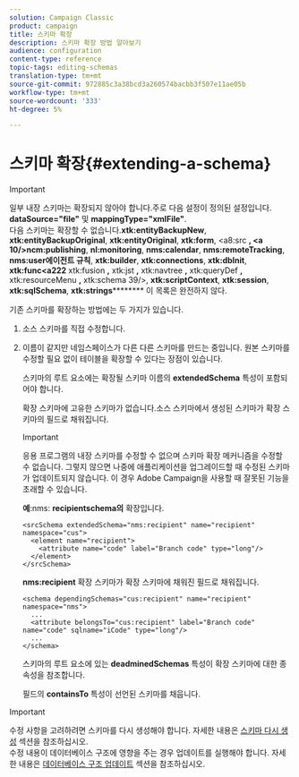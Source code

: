 ```yaml
---
solution: Campaign Classic
product: campaign
title: 스키마 확장
description: 스키마 확장 방법 알아보기
audience: configuration
content-type: reference
topic-tags: editing-schemas
translation-type: tm+mt
source-git-commit: 972885c3a38bcd3a260574bacbb3f507e11ae05b
workflow-type: tm+mt
source-wordcount: '333'
ht-degree: 5%

---
```



# 스키마 확장{#extending-a-schema}

>[!IMPORTANT]
>
>일부 내장 스키마는 확장되지 않아야 합니다.주로 다음 설정이 정의된 설정입니다.\
>**dataSource=&quot;file&quot;** 및  **mappingType=&quot;xmlFile&quot;**.\
>다음 스키마는 확장할 수 없습니다.**xtk:entityBackupNew**, **xtk:entityBackupOriginal**, **xtk:entityOriginal**, **xtk:form**, &lt;a8:src **, &lt;a 10/>ncm:publishing**, **nl:monitoring**, **nms:calendar**, **nms:remoteTracking**, **nms:user에이전트 규칙**, **xtk:builder**, **xtk:connections**, **xtk:dbInit**, **xtk:func&lt;a222** xtk:fusion **,** xtk:jst **,** xtk:navtree **,** xtk:queryDef **,** xtk:resourceMenu **,** xtk:schema 39/>, **xtk:scriptContext**, **xtk:session**, **xtk:sqlSchema**, **xtk:strings**********
>이 목록은 완전하지 않다.

기존 스키마를 확장하는 방법에는 두 가지가 있습니다.

1. 소스 스키마를 직접 수정합니다.
1. 이름이 같지만 네임스페이스가 다른 다른 스키마를 만드는 중입니다. 원본 스키마를 수정할 필요 없이 테이블을 확장할 수 있다는 장점이 있습니다.

   스키마의 루트 요소에는 확장될 스키마 이름의 **extendedSchema** 특성이 포함되어야 합니다.

   확장 스키마에 고유한 스키마가 없습니다.소스 스키마에서 생성된 스키마가 확장 스키마의 필드로 채워집니다.

   >[!IMPORTANT]
   >
   >응용 프로그램의 내장 스키마를 수정할 수 없으며 스키마 확장 메커니즘을 수정할 수 없습니다. 그렇지 않으면 나중에 애플리케이션을 업그레이드할 때 수정된 스키마가 업데이트되지 않습니다. 이 경우 Adobe Campaign을 사용할 때 잘못된 기능을 초래할 수 있습니다.

   **예**:nms: **recipientschema의** 확장입니다.

   ```
   <srcSchema extendedSchema="nms:recipient" name="recipient" namespace="cus">
     <element name="recipient">
       <attribute name="code" label="Branch code" type="long"/>
     </element>
   </srcSchema>
   ```

   **nms:recipient** 확장 스키마가 확장 스키마에 채워진 필드로 채워집니다.

   ```
   <schema dependingSchemas="cus:recipient" name="recipient" namespace="nms">
     ...
     <attribute belongsTo="cus:recipient" label="Branch code" name="code" sqlname="iCode" type="long"/>
     ...
   </schema>
   ```

   스키마의 루트 요소에 있는 **deadminedSchemas** 특성이 확장 스키마에 대한 종속성을 참조합니다.

   필드의 **containsTo** 특성이 선언된 스키마를 채웁니다.

>[!IMPORTANT]
>
>수정 사항을 고려하려면 스키마를 다시 생성해야 합니다. 자세한 내용은 [스키마 다시 생성](../../configuration/using/regenerating-schemas.md) 섹션을 참조하십시오.\
>수정 내용이 데이터베이스 구조에 영향을 주는 경우 업데이트를 실행해야 합니다. 자세한 내용은 [데이터베이스 구조 업데이트](../../configuration/using/updating-the-database-structure.md) 섹션을 참조하십시오.


